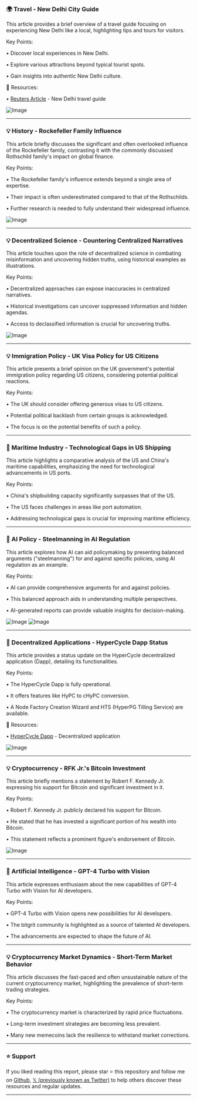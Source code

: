 ### 🌍 Travel - New Delhi City Guide

This article provides a brief overview of a travel guide focusing on experiencing New Delhi like a local,  highlighting tips and tours for visitors.


Key Points:

•  Discover local experiences in New Delhi.


•  Explore various attractions beyond typical tourist spots.


•  Gain insights into authentic New Delhi culture.


🔗 Resources:

• [Reuters Article](https://reut.rs/3ESeWxq) - New Delhi travel guide


![Image](https://pbs.twimg.com/media/GkeJYKvWEAAbQ-l?format=jpg&name=small)


---

### 💡 History - Rockefeller Family Influence

This article briefly discusses the significant and often overlooked influence of the Rockefeller family, contrasting it with the commonly discussed Rothschild family's impact on global finance.


Key Points:

• The Rockefeller family's influence extends beyond a single area of expertise.


•  Their impact is often underestimated compared to that of the Rothschilds.


•  Further research is needed to fully understand their widespread influence.


![Image](https://pbs.twimg.com/media/GkeFl4gXgAAywih?format=jpg&name=small)


---

### 💡 Decentralized Science - Countering Centralized Narratives

This article touches upon the role of decentralized science in combating misinformation and uncovering hidden truths, using historical examples as illustrations.


Key Points:

• Decentralized approaches can expose inaccuracies in centralized narratives.


•  Historical investigations can uncover suppressed information and hidden agendas.


•  Access to declassified information is crucial for uncovering truths.


![Image](https://pbs.twimg.com/media/GkeLmlsWkAAkIqn?format=jpg&name=small)


---

### 💡 Immigration Policy - UK Visa Policy for US Citizens

This article presents a brief opinion on the UK government's potential immigration policy regarding US citizens, considering potential political reactions.


Key Points:

•  The UK should consider offering generous visas to US citizens.


•  Potential political backlash from certain groups is acknowledged.


•  The focus is on the potential benefits of such a policy.



---

### 🤖  Maritime Industry - Technological Gaps in US Shipping

This article highlights a comparative analysis of the US and China's maritime capabilities, emphasizing the need for technological advancements in US ports.


Key Points:

• China's shipbuilding capacity significantly surpasses that of the US.


•  The US faces challenges in areas like port automation.


•  Addressing technological gaps is crucial for improving maritime efficiency.



---

### 🤖 AI Policy - Steelmanning in AI Regulation

This article explores how AI can aid policymaking by presenting balanced arguments ("steelmanning") for and against specific policies, using AI regulation as an example.


Key Points:

• AI can provide comprehensive arguments for and against policies.


•  This balanced approach aids in understanding multiple perspectives.


•  AI-generated reports can provide valuable insights for decision-making.


![Image](https://pbs.twimg.com/media/Gkbp_LMXAAAyNFA?format=jpg&name=large)
![Image](https://pbs.twimg.com/media/Gkbp_LNWYAAUCpI?format=jpg&name=large)


---

### 🚀 Decentralized Applications - HyperCycle Dapp Status

This article provides a status update on the HyperCycle decentralized application (Dapp), detailing its functionalities.


Key Points:

•  The HyperCycle Dapp is fully operational.


•  It offers features like HyPC to cHyPC conversion.


•  A Node Factory Creation Wizard and HTS (HyperPG Tilling Service) are available.


🔗 Resources:

• [HyperCycle Dapp](https://dapp.hypc.ai) -  Decentralized application


![Image](https://pbs.twimg.com/media/GkeIRzkWQAABBu8?format=jpg&name=small)


---

### 💡 Cryptocurrency - RFK Jr.'s Bitcoin Investment

This article briefly mentions a statement by Robert F. Kennedy Jr. expressing his support for Bitcoin and significant investment in it.


Key Points:

•  Robert F. Kennedy Jr. publicly declared his support for Bitcoin.


•  He stated that he has invested a significant portion of his wealth into Bitcoin.


•  This statement reflects a prominent figure's endorsement of Bitcoin.


![Image](https://pbs.twimg.com/amplify_video_thumb/1893632044401319937/img/3SYX99UvNtH6edZp.jpg)


---

### 🤖 Artificial Intelligence - GPT-4 Turbo with Vision

This article expresses enthusiasm about the new capabilities of GPT-4 Turbo with Vision for AI developers.


Key Points:

• GPT-4 Turbo with Vision opens new possibilities for AI developers.


•  The bitgrit community is highlighted as a source of talented AI developers.


•  The advancements are expected to shape the future of AI.


---

### 💡 Cryptocurrency Market Dynamics - Short-Term Market Behavior

This article discusses the fast-paced and often unsustainable nature of the current cryptocurrency market, highlighting the prevalence of short-term trading strategies.


Key Points:

• The cryptocurrency market is characterized by rapid price fluctuations.


•  Long-term investment strategies are becoming less prevalent.


•  Many new memecoins lack the resilience to withstand market corrections.


---

### ⭐️ Support

If you liked reading this report, please star ⭐️ this repository and follow me on [Github](https://github.com/Drix10), [𝕏 (previously known as Twitter)](https://x.com/DRIX_10_) to help others discover these resources and regular updates.

---